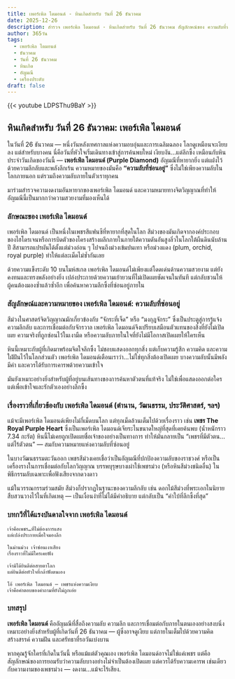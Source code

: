 ```yaml
---
title: เพอร์เพิล ไดมอนด์ - หินเกิดสำหรับ วันที่ 26 ธันวาคม
date: 2025-12-26
description: สำรวจ เพอร์เพิล ไดมอนด์ - หินเกิดสำหรับ วันที่ 26 ธันวาคม สัญลักษณ์ของ ความลับที่ซ่อนอยู่ มาเรียนรู้ความหมายลึกซึ้งของหินพิเศษนี้
author: 365วัน
tags:
  - เพอร์เพิล ไดมอนด์
  - ธันวาคม
  - วันที่ 26 ธันวาคม
  - หินเกิด
  - อัญมณี
  - เครื่องประดับ
draft: false
---
```


{{< youtube LDPSThu9BaY >}}

## หินเกิดสำหรับ วันที่ 26 ธันวาคม: เพอร์เพิล ไดมอนด์

ในวันที่ 26 ธันวาคม — หนึ่งวันหลังเทศกาลแห่งความอบอุ่นและการเฉลิมฉลอง โลกดูเหมือนจะเงียบลง แต่สำหรับบางคน นี่คือวันที่หัวใจเริ่มเดินทางเข้าสู่การค้นพบใหม่ เงียบงัน…แต่ลึกซึ้ง เหมือนกับหินประจำวันเกิดของวันนี้ — **เพอร์เพิล ไดมอนด์ (Purple Diamond)** อัญมณีที่หายากยิ่ง แต่แฝงไว้ด้วยความลึกลับและพลังลึกเร้น ความหมายของมันคือ **“ความลับที่ซ่อนอยู่”** ซึ่งไม่ใช่เพียงความลับในโลกภายนอก แต่รวมถึงความลับภายในตัวเราทุกคน

มาร่วมสำรวจความงดงามอันหายากของเพอร์เพิล ไดมอนด์ และความหมายทางจิตวิญญาณที่ทำให้อัญมณีนี้เป็นมากกว่าความสวยงามที่มองเห็นได้

### ลักษณะของ เพอร์เพิล ไดมอนด์

เพอร์เพิล ไดมอนด์ เป็นหนึ่งในเพชรสีแฟนซีที่หายากที่สุดในโลก สีม่วงของมันเกิดจากองค์ประกอบของไฮโดรเจนหรือการบิดตัวของโครงสร้างผลึกภายในภายใต้ความดันอันสูงลิ่วในโลกใต้ผืนดินนับล้านปี สีสามารถแปรผันได้ตั้งแต่ม่วงอ่อน ๆ ไปจนถึงม่วงเข้มปนเทา หรือม่วงแดง (plum, orchid, royal purple) ทำให้แต่ละเม็ดไม่ซ้ำกันเลย

ด้วยความแข็งระดับ 10 บนโมห์สเกล เพอร์เพิล ไดมอนด์ไม่เพียงแต่โดดเด่นด้านความสวยงาม แต่ยังคงทนและทรงพลังอย่างยิ่ง เปล่งประกายด้วยความเย้ายวนที่ไม่เปิดเผยชัดเจนในทันที แต่กลับชวนให้ผู้คนต้องมองซ้ำแล้วซ้ำอีก เพื่อค้นหาความลึกซึ้งที่ซ่อนอยู่ภายใน

### สัญลักษณ์และความหมายของ เพอร์เพิล ไดมอนด์: ความลับที่ซ่อนอยู่

สีม่วงในศาสตร์จิตวิญญาณมักเกี่ยวข้องกับ “จักระที่เจ็ด” หรือ “มงกุฎจักระ” ซึ่งเป็นประตูสู่การรู้แจ้ง ความลึกลับ และการเชื่อมต่อกับจักรวาล เพอร์เพิล ไดมอนด์จึงเปรียบเสมือนตัวแทนของสิ่งที่ยังไม่เปิดเผย ความจริงที่ถูกซ่อนไว้ในเงามืด หรือความลับภายในใจที่ยังไม่มีโอกาสเปิดเผยให้ใครเห็น

หินนี้เหมาะกับผู้ที่เกิดมาพร้อมจิตใจลึกซึ้ง ไม่ชอบแสดงออกทุกสิ่ง แต่เก็บความรู้สึก ความคิด และความใฝ่ฝันไว้ในโลกส่วนตัว เพอร์เพิล ไดมอนด์เตือนเราว่า…ไม่ใช่ทุกสิ่งต้องเปิดเผย บางความลับนั้นมีพลัง มีค่า และควรได้รับการเคารพด้วยความเข้าใจ

มันยังเหมาะอย่างยิ่งสำหรับผู้ที่อยู่บนเส้นทางของการค้นหาตัวตนที่แท้จริง ไม่ใช่เพื่อแสดงออกต่อใคร แต่เพื่อเข้าใจและรักตัวเองอย่างลึกซึ้ง

### เรื่องราวที่เกี่ยวข้องกับ เพอร์เพิล ไดมอนด์ (ตำนาน, วัฒนธรรม, ประวัติศาสตร์, ฯลฯ)

แม้จะมีเพอร์เพิล ไดมอนด์เพียงไม่กี่เม็ดบนโลก แต่ทุกเม็ดล้วนเต็มไปด้วยเรื่องราว เช่น **เพชร The Royal Purple Heart** ซึ่งเป็นเพอร์เพิล ไดมอนด์เจียระไนขนาดใหญ่ที่สุดที่เคยค้นพบ (น้ำหนักราว 7.34 กะรัต) หินนี้ไม่เคยถูกเปิดเผยชื่อเจ้าของอย่างเป็นทางการ ทำให้มันกลายเป็น “เพชรที่มีตัวตน…แต่ไร้ตัวตน” — สมกับความหมายแห่งความลับที่ซ่อนอยู่

ในบางวัฒนธรรมตะวันออก เพชรสีม่วงเคยเชื่อว่าเป็นอัญมณีที่ปกป้องความลับของราชวงศ์ หรือเป็นเครื่องรางในการเชื่อมต่อกับโลกวิญญาณ บรรพบุรุษบางเผ่าใช้เพชรม่วง (หรือหินสีม่วงชนิดอื่น) ในพิธีกรรมลับเฉพาะเพื่อฟังเสียงจากดวงดาว

แม้ในวรรณกรรมร่วมสมัย สีม่วงก็ปรากฏในฐานะของความลึกลับ เช่น ดอกไม้สีม่วงที่พระเอกในนิยายสืบสวนวางไว้ในที่เกิดเหตุ — เป็นเงื่อนงำที่ไม่ได้มีคำอธิบาย แต่กลับเป็น “คำใบ้ที่ลึกซึ้งที่สุด”

### บทกวีที่ได้แรงบันดาลใจจาก เพอร์เพิล ไดมอนด์

```
เจ้าคือเพชร…ที่ไม่ต้องการแสง
แต่เปล่งประกายเมื่อใจมองลึก

ในม่านม่วง เจ้าซ่อนเงาเสียง
เรื่องราวที่ไม่มีใครเคยฟัง

เจ้ามิได้ยินดีต่อสายตาโลก
แต่ยินดีต่อหัวใจที่กล้าฟังตนเอง

โอ้ เพอร์เพิล ไดมอนด์ — เพชรแห่งความเงียบ
เจ้าคือคำตอบของคำถามที่ยังไม่ถูกเอ่ย
```

### บทสรุป

**เพอร์เพิล ไดมอนด์** คืออัญมณีที่สื่อถึงความลับ ความลึก และการเชื่อมต่อกับภายในตนเองอย่างสงบนิ่ง เหมาะอย่างยิ่งสำหรับผู้ที่เกิดวันที่ 26 ธันวาคม — ผู้ซึ่งอาจดูเงียบ แต่ภายในเต็มไปด้วยความคิดสร้างสรรค์ ความฝัน และศรัทธาที่รอวันเบ่งบาน

หากคุณรู้จักใครที่เกิดในวันนี้ หรือแม้แต่ตัวคุณเอง เพอร์เพิล ไดมอนด์อาจไม่ใช่แค่เพชร แต่คือสัญลักษณ์ของการยอมรับว่าความลับบางอย่างไม่จำเป็นต้องเปิดเผย แต่ควรได้รับความเคารพ เช่นเดียวกับความงามของเพชรม่วง — งดงาม…แม้จะไร้เสียง.